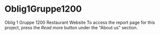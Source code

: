 # Oblig1Gruppe1200
Oblig 1 Gruppe 1200 Restaurant Website
To access the report page for this project, press the *Read more* button under the "About us" section.
